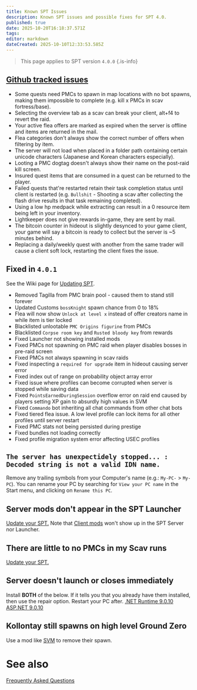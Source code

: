 ```yaml
---
title: Known SPT Issues
description: Known SPT issues and possible fixes for SPT 4.0.
published: true
date: 2025-10-20T16:18:37.571Z
tags: 
editor: markdown
dateCreated: 2025-10-10T12:33:53.585Z
---
```


> This page applies to SPT version `4.0.0`
{.is-info}

## [Github tracked issues](<https://github.com/sp-tarkov/build/wiki/Known-SPT-issues>)
- Some quests need PMCs to spawn in map locations with no bot spawns, making them impossible to complete (e.g. kill x PMCs in scav fortress/base).
- Selecting the overview tab as a scav can break your client, alt+f4 to revert the raid.
- Your active flea offers are marked as expired when the server is offline and items are returned in the mail.
- Flea categories don't always show the correct number of offers when filtering by item.
- The server will not load when placed in a folder path containing certain unicode characters (Japanese and Korean characters especially).
- Looting a PMC dogtag doesn't always show their name on the post-raid kill screen.
- Insured quest items that are consumed in a quest can be returned to the player.
- Failed quests that're restarted retain their task completion status until client is restarted (e.g. `Bullshit` - Shooting a scav after collecting the flash drive results in that task remaining completed).
- Using a low hp medpack while extracting can result in a 0 resource item being left in your inventory.
- Lightkeeper does not give rewards in-game, they are sent by mail.
- The bitcoin counter in hideout is slightly desynced to your game client, your game will say a bitcoin is ready to collect but the server is ~5 minutes behind.
- Replacing a daily/weekly quest with another from the same trader will cause a client soft lock, restarting the client fixes the issue.

## Fixed in `4.0.1`
See the Wiki page for [Updating SPT](/Updating_SPT).
- Removed Tagilla from PMC brain pool - caused them to stand still forever
- Updated Customs `bossKnight` spawn chance from 0 to 18%
- Flea will now show `Unlock at level x` instead of offer creators name in while item is tier locked
- Blacklisted unlootable `PMC Origins figurine` from PMCs
- Blacklisted `Corpse room key` and `Rusted bloody key` from rewards
- Fixed Launcher not showing installed mods
- Fixed PMCs not spawning on PMC raid when player disables bosses in pre-raid screen
- Fixed PMCs not always spawning in scav raids
- Fixed inspecting a `required for upgrade` item in hideout causing server error
- Fixed index out of range on probability object array error
- Fixed issue where profiles can become corrupted when server is stopped while saving data
- Fixed `PointsEarnedDuringSession` overflow error on raid end caused by players setting XP gain to absurdly high values in SVM
- Fixed `Commando` bot inheriting all chat commands from other chat bots
- Fixed tiered flea issue. A low level profile can lock items for all other profiles until server restart
- Fixed PMC stats not being persisted during prestige
- Fixed bundles not loading correctly
- Fixed profile migration system error affecting USEC profiles

## `The server has unexpectidely stopped... : Decoded string is not a valid IDN name.`
Remove any trailing symbols from your Computer's name (e.g.: `My-PC-` > `My-PC`). You can rename your PC by searching for `View your PC name` in the Start menu, and clicking on `Rename this PC`.

## Server mods don't appear in the SPT Launcher
[Update your SPT.](/Updating_SPT)
Note that [Client mods](/Mod_Types) won't show up in the SPT Server nor Launcher.

## There are little to no PMCs in my Scav runs
[Update your SPT.](/Updating_SPT)

## Server doesn't launch or closes immediately
Install **BOTH** of the below. If it tells you that you already have them installed, then use the repair option. Restart your PC after. 
[.NET Runtime 9.0.10](<https://dotnet.microsoft.com/en-us/download/dotnet/thank-you/runtime-desktop-9.0.10-windows-x64-installer>) 
[ASP.NET 9.0.10](<https://dotnet.microsoft.com/en-us/download/dotnet/thank-you/runtime-aspnetcore-9.0.10-windows-x64-installer>)

## Kollontay still spawns on high level Ground Zero
Use a mod like [SVM](<https://forge.sp-tarkov.com/mod/236/server-value-modifier-svm>) to remove their spawn.

# See also
[Frequently Asked Questions](/FAQs_40)